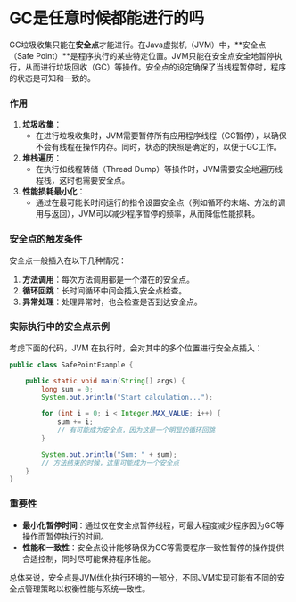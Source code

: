 # GC是任意时候都能进行的吗

GC垃圾收集只能在**安全点**才能进行。在Java虚拟机（JVM）中，**安全点（Safe Point）**是程序执行的某些特定位置。JVM只能在安全点安全地暂停执行，从而进行垃圾回收（GC）等操作。安全点的设定确保了当线程暂停时，程序的状态是可知和一致的。

### 作用

1. **垃圾收集**：
    - 在进行垃圾收集时，JVM需要暂停所有应用程序线程（GC暂停），以确保不会有线程在操作内存。同时，状态的快照是确定的，以便于GC工作。
2. **堆栈遍历**：
    - 在执行如线程转储（Thread Dump）等操作时，JVM需要安全地遍历线程栈，这时也需要安全点。
3. **性能损耗最小化**：
    - 通过在最可能长时间运行的指令设置安全点（例如循环的末端、方法的调用与返回），JVM可以减少程序暂停的频率，从而降低性能损耗。

### 安全点的触发条件

安全点一般插入在以下几种情况：

1. **方法调用**：每次方法调用都是一个潜在的安全点。
2. **循环回跳**：长时间循环中间会插入安全点检查。
3. **异常处理**：处理异常时，也会检查是否到达安全点。

### 实际执行中的安全点示例

考虑下面的代码，JVM 在执行时，会对其中的多个位置进行安全点插入：

```java
public class SafePointExample {  

    public static void main(String[] args) {  
        long sum = 0;  
        System.out.println("Start calculation...");  

        for (int i = 0; i < Integer.MAX_VALUE; i++) {  
            sum += i;  
            // 有可能成为安全点，因为这是一个明显的循环回跳  
        }  

        System.out.println("Sum: " + sum);  
        // 方法结束的时候，这里可能成为一个安全点  
    }  
}
```

### 重要性

- **最小化暂停时间**：通过仅在安全点暂停线程，可最大程度减少程序因为GC等操作而暂停执行的时间。
- **性能和一致性**：安全点设计能够确保为GC等需要程序一致性暂停的操作提供合适控制，同时尽可能保持程序性能。

总体来说，安全点是JVM优化执行环境的一部分，不同JVM实现可能有不同的安全点管理策略以权衡性能与系统一致性。
